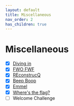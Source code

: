 ```yaml
---
layout: default
title: Miscellaneous
nav_order: 2
has_children: true
---
```

# Miscellaneous
- [x] [Diving in](Diving%20in/README.md)
- [x] [FWO FWF](FWO%20FWF/README.md)
- [x] [REconstrucQ](REconstrucQ/README.md)
- [x] [Beep Boop](Beep%20Boop/README.md)
- [x] [Emmel](Emmel/README.md)
- [x] [Where's the flag?](Where's%20the%20flag/README.md)
- [ ] Welcome Challenge 